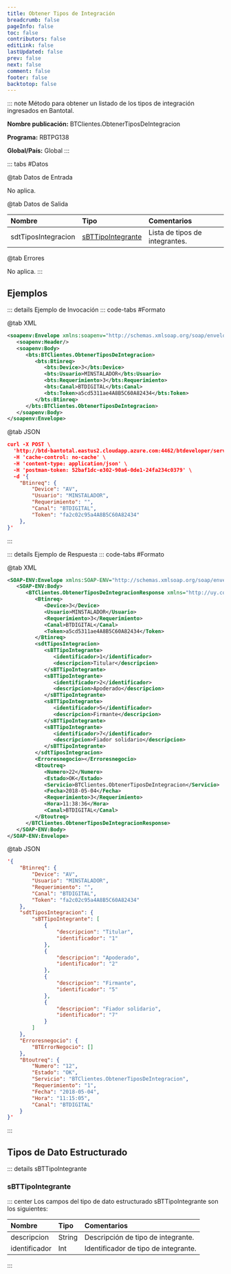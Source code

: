 ```yaml
---
title: Obtener Tipos de Integración
breadcrumb: false
pageInfo: false
toc: false
contributors: false
editLink: false
lastUpdated: false
prev: false
next: false
comment: false
footer: false
backtotop: false
---
```


<!-- ABRE DATOS DEL MÉTODO -->
::: note Método para obtener un listado de los tipos de integración ingresados en Bantotal.

**Nombre publicación:** BTClientes.ObtenerTiposDeIntegracion

**Programa:** RBTPG138

**Global/País:** Global
:::
<!-- CIERRA DATOS DEL MÉTODO -->

<!-- ABRE TABLA DE DATOS -->
::: tabs #Datos 

@tab Datos de Entrada

No aplica.

@tab Datos de Salida

Nombre | Tipo | Comentarios
:--------- | :----------- | :-----------
sdtTiposIntegracion | [sBTTipoIntegrante](#sbttipointegrante) | Lista de tipos de integrantes.

@tab Errores

No aplica.
::: 
<!-- CIERRA TABLA DE DATOS -->

## **Ejemplos**

<!-- ABRE EJEMPLO DE INVOCACIÓN -->
::: details Ejemplo de Invocación 
::: code-tabs #Formato

@tab XML
```xml
<soapenv:Envelope xmlns:soapenv="http://schemas.xmlsoap.org/soap/envelope/" xmlns:bts="http://uy.com.dlya.bantotal/BTSOA/">
   <soapenv:Header/>
   <soapenv:Body>
      <bts:BTClientes.ObtenerTiposDeIntegracion>
         <bts:Btinreq>
            <bts:Device>3</bts:Device>
            <bts:Usuario>MINSTALADOR</bts:Usuario>
            <bts:Requerimiento>3</bts:Requerimiento>
            <bts:Canal>BTDIGITAL</bts:Canal>
            <bts:Token>a5cd5311ae4A8B5C60A82434</bts:Token>
         </bts:Btinreq>
      </bts:BTClientes.ObtenerTiposDeIntegracion>
   </soapenv:Body>
</soapenv:Envelope>
```

@tab JSON
```json
curl -X POST \
  'http://btd-bantotal.eastus2.cloudapp.azure.com:4462/btdeveloper/servlet/com.dlya.bantotal.odwsbt_BTClientes_v1?ObtenerTiposDeIntegracion=' \
  -H 'cache-control: no-cache' \
  -H 'content-type: application/json' \
  -H 'postman-token: 52baf1dc-e302-90a6-0de1-24fa234c0379' \
  -d '{
	"Btinreq": {
		"Device": "AV",
		"Usuario": "MINSTALADOR",
		"Requerimiento": "",
		"Canal": "BTDIGITAL",
		"Token": "fa2c02c95a4A8B5C60A82434"
	},
}'
```
:::
<!-- CIERRA EJEMPLO DE INVOCACIÓN -->

<!-- ABRE EJEMPLO DE RESPUESTA -->
::: details Ejemplo de Respuesta 
::: code-tabs #Formato

@tab XML
```xml
<SOAP-ENV:Envelope xmlns:SOAP-ENV="http://schemas.xmlsoap.org/soap/envelope/" xmlns:xsd="http://www.w3.org/2001/XMLSchema" xmlns:SOAP-ENC="http://schemas.xmlsoap.org/soap/encoding/" xmlns:xsi="http://www.w3.org/2001/XMLSchema-instance">
   <SOAP-ENV:Body>
      <BTClientes.ObtenerTiposDeIntegracionResponse xmlns="http://uy.com.dlya.bantotal/BTSOA/">
         <Btinreq>
            <Device>3</Device>
            <Usuario>MINSTALADOR</Usuario>
            <Requerimiento>3</Requerimiento>
            <Canal>BTDIGITAL</Canal>
            <Token>a5cd5311ae4A8B5C60A82434</Token>
         </Btinreq>
         <sdtTiposIntegracion>
            <sBTTipoIntegrante>
               <identificador>1</identificador>
               <descripcion>Titular</descripcion>
            </sBTTipoIntegrante>
            <sBTTipoIntegrante>
               <identificador>2</identificador>
               <descripcion>Apoderado</descripcion>
            </sBTTipoIntegrante>
            <sBTTipoIntegrante>
               <identificador>5</identificador>
               <descripcion>Firmante</descripcion>
            </sBTTipoIntegrante>
            <sBTTipoIntegrante>
               <identificador>7</identificador>
               <descripcion>Fiador solidario</descripcion>
            </sBTTipoIntegrante>
         </sdtTiposIntegracion>
         <Erroresnegocio></Erroresnegocio>
         <Btoutreq>
            <Numero>22</Numero>
            <Estado>OK</Estado>
            <Servicio>BTClientes.ObtenerTiposDeIntegracion</Servicio>
            <Fecha>2018-05-04</Fecha>
            <Requerimiento>3</Requerimiento>
            <Hora>11:38:36</Hora>
            <Canal>BTDIGITAL</Canal>
         </Btoutreq>
      </BTClientes.ObtenerTiposDeIntegracionResponse>
   </SOAP-ENV:Body>
</SOAP-ENV:Envelope>
```

@tab JSON
```json
'{
	"Btinreq": {
		"Device": "AV",
		"Usuario": "MINSTALADOR",
		"Requerimiento": "",
		"Canal": "BTDIGITAL",
		"Token": "fa2c02c95a4A8B5C60A82434"
	},
    "sdtTiposIntegracion": {
        "sBTTipoIntegrante": [
            {
                "descripcion": "Titular",
                "identificador": "1"
            },
            {
                "descripcion": "Apoderado",
                "identificador": "2"
            },
            {
                "descripcion": "Firmante",
                "identificador": "5"
            },
            {
                "descripcion": "Fiador solidario",
                "identificador": "7"
            }
        ]
    },
    "Erroresnegocio": {
        "BTErrorNegocio": []
    },
    "Btoutreq": {
        "Numero": "12",
        "Estado": "OK",
        "Servicio": "BTClientes.ObtenerTiposDeIntegracion",
        "Requerimiento": "1",
        "Fecha": "2018-05-04",
        "Hora": "11:15:05",
        "Canal": "BTDIGITAL"
    }
}'
```
::: 
<!-- CIERRA EJEMPLO DE RESPUESTA -->

## **Tipos de Dato Estructurado**

<!-- ABRE SDT -->
::: details sBTTipoIntegrante  

### sBTTipoIntegrante

::: center 
Los campos del tipo de dato estructurado sBTTipoIntegrante son los siguientes: 

Nombre | Tipo | Comentarios 
:--------- | :----------- | :----------- 
descripcion | String | Descripción de tipo de integrante. 
identificador | Int | Identificador de tipo de integrante. 
:::
<!-- CIERRA SDT -->